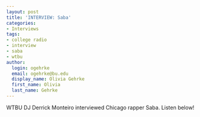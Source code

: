```yaml
---
layout: post
title: 'INTERVIEW: Saba'
categories:
- Interviews
tags:
- college radio
- interview
- saba
- wtbu
author:
  login: ogehrke
  email: ogehrke@bu.edu
  display_name: Olivia Gehrke
  first_name: Olivia
  last_name: Gehrke
---
```

WTBU DJ Derrick Monteiro interviewed Chicago rapper Saba. Listen below!